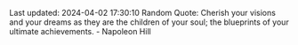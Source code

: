 Last updated: 2024-04-02 17:30:10
Random Quote: Cherish your visions and your dreams as they are the children of your soul; the blueprints of your ultimate achievements. - Napoleon Hill